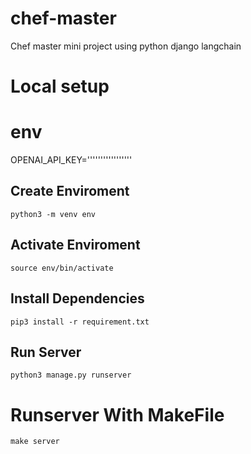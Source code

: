 # chef-master
Chef master mini project using python django langchain

# Local setup

# env
OPENAI_API_KEY='''''''''''''''''

## Create Enviroment
```
python3 -m venv env
```
## Activate Enviroment
```
source env/bin/activate
```
## Install Dependencies
```
pip3 install -r requirement.txt
```

## Run Server 

```
python3 manage.py runserver
```


# Runserver With MakeFile

```
make server
```